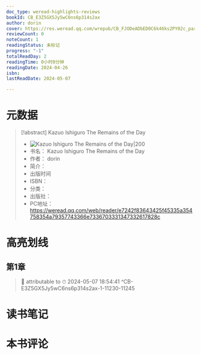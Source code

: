 ```yaml
---
doc_type: weread-highlights-reviews
bookId: CB_E3Z5GX5Jy5wC6ns6p314s2ax
author: dorin
cover: https://res.weread.qq.com/wrepub/CB_FJODeADbED0C6k46ks2PY02c_parsecover
reviewCount: 0
noteCount: 1
readingStatus: 未标记
progress: "-1"
totalReadDay: 2
readingTime: 0小时0分钟
readingDate: 2024-04-26
isbn: 
lastReadDate: 2024-05-07

---
```

# 元数据
> [!abstract] Kazuo Ishiguro The Remains of the Day
> - ![ Kazuo Ishiguro The Remains of the Day|200](https://res.weread.qq.com/wrepub/CB_FJODeADbED0C6k46ks2PY02c_parsecover)
> - 书名： Kazuo Ishiguro The Remains of the Day
> - 作者： dorin
> - 简介： 
> - 出版时间 
> - ISBN： 
> - 分类： 
> - 出版社： 
> - PC地址：https://weread.qq.com/web/reader/e7242f83643425f45335a354758354a79357743366e7336703331347332617828c

# 高亮划线

## 第1章

> 📌 attributable to 
> ⏱ 2024-05-07 18:54:41 ^CB-E3Z5GX5Jy5wC6ns6p314s2ax-1-11230-11245

# 读书笔记

# 本书评论
